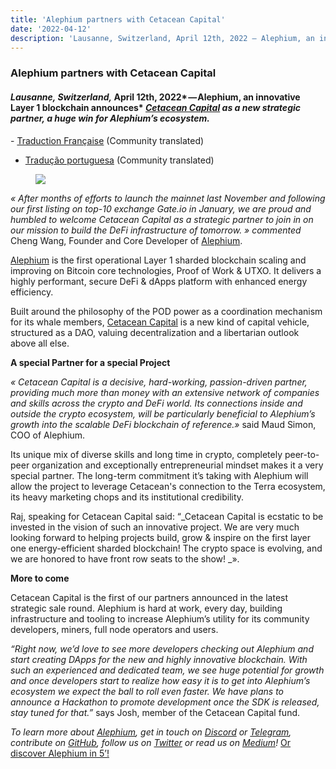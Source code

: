 ```yaml
---
title: 'Alephium partners with Cetacean Capital'
date: '2022-04-12'
description: 'Lausanne, Switzerland, April 12th, 2022 — Alephium, an innovative Layer 1 blockchain announces Cetacean Capital as a new strategic partner…'
---
```


### **Alephium partners with Cetacean Capital**

#### _Lausanne, Switzerland,_ April 12th, 2022* — Alephium, an innovative Layer 1 blockchain announces* <a href="https://cetacean.capital/" class="markup--anchor markup--h4-anchor" data-href="https://cetacean.capital/" rel="noopener" target="_blank"><em>Cetacean Capital</em></a> _as a new strategic partner, a huge win for Alephium’s ecosystem._

\- <a href="https://medium.com/@Oheka/alephium-sassocie-%C3%A0-cetacean-capital-413630aeee94" class="markup--anchor markup--p-anchor" data-href="https://medium.com/@Oheka/alephium-sassocie-%C3%A0-cetacean-capital-413630aeee94" target="_blank">Traduction Française</a> (Community translated)

- <a href="https://medium.com/@alephium-pt/alephium-se-associa-%C3%A0-cetacean-capital-5b1f14a9e0d8" class="markup--anchor markup--p-anchor" data-href="https://medium.com/@alephium-pt/alephium-se-associa-%C3%A0-cetacean-capital-5b1f14a9e0d8" target="_blank">Tradução portuguesa</a> (Community translated)

<figure id="c464" class="graf graf--figure graf-after--p">
<img src="https://cdn-images-1.medium.com/max/800/0*JOo4qC7txdwuRegp" class="graf-image" data-image-id="0*JOo4qC7txdwuRegp" data-width="1600" data-height="900" data-is-featured="true" />
</figure>

_« After months of efforts to launch the mainnet last November and following our first listing on top-10 exchange Gate.io in January, we are proud and humbled to welcome Cetacean Capital as a strategic partner to join in on our mission to build the DeFi infrastructure of tomorrow. » commented_ Cheng Wang, Founder and Core Developer of <a href="https://alephium.org/" class="markup--anchor markup--p-anchor" data-href="https://alephium.org/" rel="noopener" target="_blank">Alephium</a>.

<a href="https://alephium.org/" class="markup--anchor markup--p-anchor" data-href="https://alephium.org/" rel="noopener" target="_blank">Alephium</a> is the first operational Layer 1 sharded blockchain scaling and improving on Bitcoin core technologies, Proof of Work & UTXO. It delivers a highly performant, secure DeFi & dApps platform with enhanced energy efficiency.

Built around the philosophy of the POD power as a coordination mechanism for its whale members, <a href="https://cetacean.capital/" class="markup--anchor markup--p-anchor" data-href="https://cetacean.capital/" rel="noopener" target="_blank">Cetacean Capital</a> is a new kind of capital vehicle, structured as a DAO, valuing decentralization and a libertarian outlook above all else.

**A special Partner for a special Project**

_« Cetacean Capital is a decisive, hard-working, passion-driven partner, providing much more than money with an extensive network of companies and skills across the crypto and DeFi world. Its connections inside and outside the crypto ecosystem, will be particularly beneficial to Alephium’s growth into the scalable DeFi blockchain of reference.»_ said Maud Simon, COO of Alephium.

Its unique mix of diverse skills and long time in crypto, completely peer-to-peer organization and exceptionally entrepreneurial mindset makes it a very special partner. The long-term commitment it’s taking with Alephium will allow the project to leverage Cetacean's connection to the Terra ecosystem, its heavy marketing chops and its institutional credibility.

Raj, speaking for Cetacean Capital said: “_Cetacean Capital is ecstatic to be invested in the vision of such an innovative project. We are very much looking forward to helping projects build, grow & inspire on the first layer one energy-efficient sharded blockchain! The crypto space is evolving, and we are honored to have front row seats to the show! _».

**More to come**

Cetacean Capital is the first of our partners announced in the latest strategic sale round. Alephium is hard at work, every day, building infrastructure and tooling to increase Alephium’s utility for its community developers, miners, full node operators and users.

_“Right now, we’d love to see more developers checking out Alephium and start creating DApps for the new and highly innovative blockchain. With such an experienced and dedicated team, we see huge potential for growth and once developers start to realize how easy it is to get into Alephium’s ecosystem we expect the ball to roll even faster. We have plans to announce a Hackathon to promote development once the SDK is released, stay tuned for that.”_ says Josh, member of the Cetacean Capital fund.

_To learn more about_ <a href="https://alephium.org/" class="markup--anchor markup--p-anchor" data-href="https://alephium.org/" rel="noopener" target="_blank"><em>Alephium</em></a>_, get in touch on_ <a href="https://discord.gg/JErgRBfRSB" class="markup--anchor markup--p-anchor" data-href="https://discord.gg/JErgRBfRSB" rel="noopener" target="_blank"><em>Discord</em></a> _or_ <a href="https://t.me/alephiumgroup" class="markup--anchor markup--p-anchor" data-href="https://t.me/alephiumgroup" rel="noopener" target="_blank"><em>Telegram</em></a>_, contribute on_ <a href="https://github.com/alephium" class="markup--anchor markup--p-anchor" data-href="https://github.com/alephium" rel="noopener" target="_blank"><em>GitHub</em></a>_, follow us on_ <a href="https://twitter.com/alephium" class="markup--anchor markup--p-anchor" data-href="https://twitter.com/alephium" rel="noopener" target="_blank"><em>Twitter</em></a> _or read us on_ <a href="https://medium.com/@alephium" class="markup--anchor markup--p-anchor" data-href="https://medium.com/@alephium" target="_blank"><em>Medium</em></a>_!_ <a href="https://medium.com/@alephium/welcome-to-alephium-alph-48dfb72aa458" class="markup--anchor markup--p-anchor" data-href="https://medium.com/@alephium/welcome-to-alephium-alph-48dfb72aa458" target="_blank">Or discover Alephium in 5’!</a>
